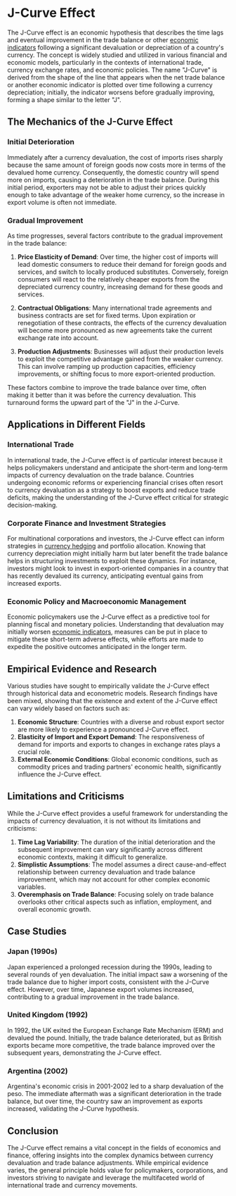 # J-Curve Effect

The J-Curve effect is an economic hypothesis that describes the time lags and eventual improvement in the trade balance or other [economic indicators](../e/economic_indicators.md) following a significant devaluation or depreciation of a country's currency. The concept is widely studied and utilized in various financial and economic models, particularly in the contexts of international trade, currency exchange rates, and economic policies. The name "J-Curve" is derived from the shape of the line that appears when the net trade balance or another economic indicator is plotted over time following a currency depreciation; initially, the indicator worsens before gradually improving, forming a shape similar to the letter "J".

## The Mechanics of the J-Curve Effect

### Initial Deterioration

Immediately after a currency devaluation, the cost of imports rises sharply because the same amount of foreign goods now costs more in terms of the devalued home currency. Consequently, the domestic country will spend more on imports, causing a deterioration in the trade balance. During this initial period, exporters may not be able to adjust their prices quickly enough to take advantage of the weaker home currency, so the increase in export volume is often not immediate.

### Gradual Improvement

As time progresses, several factors contribute to the gradual improvement in the trade balance:

1. **Price Elasticity of Demand**: Over time, the higher cost of imports will lead domestic consumers to reduce their demand for foreign goods and services, and switch to locally produced substitutes. Conversely, foreign consumers will react to the relatively cheaper exports from the depreciated currency country, increasing demand for these goods and services.

2. **Contractual Obligations**: Many international trade agreements and business contracts are set for fixed terms. Upon expiration or renegotiation of these contracts, the effects of the currency devaluation will become more pronounced as new agreements take the current exchange rate into account.

3. **Production Adjustments**: Businesses will adjust their production levels to exploit the competitive advantage gained from the weaker currency. This can involve ramping up production capacities, efficiency improvements, or shifting focus to more export-oriented production.

These factors combine to improve the trade balance over time, often making it better than it was before the currency devaluation. This turnaround forms the upward part of the "J" in the J-Curve.

## Applications in Different Fields

### International Trade

In international trade, the J-Curve effect is of particular interest because it helps policymakers understand and anticipate the short-term and long-term impacts of currency devaluation on the trade balance. Countries undergoing economic reforms or experiencing financial crises often resort to currency devaluation as a strategy to boost exports and reduce trade deficits, making the understanding of the J-Curve effect critical for strategic decision-making.

### Corporate Finance and Investment Strategies

For multinational corporations and investors, the J-Curve effect can inform strategies in [currency hedging](../c/currency_hedging.md) and portfolio allocation. Knowing that currency depreciation might initially harm but later benefit the trade balance helps in structuring investments to exploit these dynamics. For instance, investors might look to invest in export-oriented companies in a country that has recently devalued its currency, anticipating eventual gains from increased exports.

### Economic Policy and Macroeconomic Management

Economic policymakers use the J-Curve effect as a predictive tool for planning fiscal and monetary policies. Understanding that devaluation may initially worsen [economic indicators](../e/economic_indicators.md), measures can be put in place to mitigate these short-term adverse effects, while efforts are made to expedite the positive outcomes anticipated in the longer term.

## Empirical Evidence and Research

Various studies have sought to empirically validate the J-Curve effect through historical data and econometric models. Research findings have been mixed, showing that the existence and extent of the J-Curve effect can vary widely based on factors such as:

1. **Economic Structure**: Countries with a diverse and robust export sector are more likely to experience a pronounced J-Curve effect.
2. **Elasticity of Import and Export Demand**: The responsiveness of demand for imports and exports to changes in exchange rates plays a crucial role.
3. **External Economic Conditions**: Global economic conditions, such as commodity prices and trading partners' economic health, significantly influence the J-Curve effect.

## Limitations and Criticisms

While the J-Curve effect provides a useful framework for understanding the impacts of currency devaluation, it is not without its limitations and criticisms:

1. **Time Lag Variability**: The duration of the initial deterioration and the subsequent improvement can vary significantly across different economic contexts, making it difficult to generalize.
2. **Simplistic Assumptions**: The model assumes a direct cause-and-effect relationship between currency devaluation and trade balance improvement, which may not account for other complex economic variables.
3. **Overemphasis on Trade Balance**: Focusing solely on trade balance overlooks other critical aspects such as inflation, employment, and overall economic growth.

## Case Studies

### Japan (1990s)

Japan experienced a prolonged recession during the 1990s, leading to several rounds of yen devaluation. The initial impact saw a worsening of the trade balance due to higher import costs, consistent with the J-Curve effect. However, over time, Japanese export volumes increased, contributing to a gradual improvement in the trade balance.

### United Kingdom (1992)

In 1992, the UK exited the European Exchange Rate Mechanism (ERM) and devalued the pound. Initially, the trade balance deteriorated, but as British exports became more competitive, the trade balance improved over the subsequent years, demonstrating the J-Curve effect.

### Argentina (2002)

Argentina's economic crisis in 2001-2002 led to a sharp devaluation of the peso. The immediate aftermath was a significant deterioration in the trade balance, but over time, the country saw an improvement as exports increased, validating the J-Curve hypothesis.

## Conclusion

The J-Curve effect remains a vital concept in the fields of economics and finance, offering insights into the complex dynamics between currency devaluation and trade balance adjustments. While empirical evidence varies, the general principle holds value for policymakers, corporations, and investors striving to navigate and leverage the multifaceted world of international trade and currency movements.
